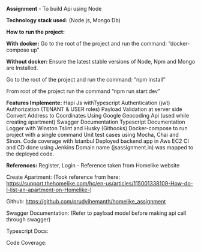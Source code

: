 **Assignment** - To build Api using Node 

**Technology stack used:** (Node.js, Mongo Db)

**How to run the project:**

**With docker:**
Go to the root of the project and run the command: “docker-compose up”

**Without docker:**
Ensure the latest stable versions of Node, Npm and Mongo are Installed.

Go to the root of the project and run the command: “npm install”

From root of the project run the command “npm run start:dev”

**Features Implemente:**
Hapi Js withTypescript 
Authentication (jwt)
Authorization (TENANT & USER roles)
Payload Validation at server side
Convert Address to Coordinates Using Google Geocoding Api (used while creating apartment)
Swagger Documentation
Typescript Documentation
Logger with Winston
Tslint and Husky (Githooks)
Docker-compose to run project with a single command
Unit test cases using Mocha, Chai and Sinon. Code coverage with Istanbul
Deployed backend app in Aws EC2
CI and CD done using Jenkins
Domain name (jsassignment.in) was mapped to the deployed code.


**References:**
Register, Login - Reference taken from Homelike website

Create Apartment: (Took reference from here: https://support.thehomelike.com/hc/en-us/articles/115001338109-How-do-I-list-an-apartment-on-Homelike-)


Github:  https://github.com/prudvihemanth/homelike_assignment

Swagger Documentation: (Refer to payload model before making api call through swagger)

Typescript Docs:

Code Coverage: